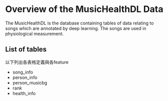 ﻿# Overview of the MusicHealthDL Data
The MusicHealthDL is the database containing tables of data relating to songs which are annotated by deep learning. The songs are used in physiological measurement.  

## List of tables
以下列出各表格定義與各feature
* song_info
* person_info
* person_musicbg
* rank
* health_info
